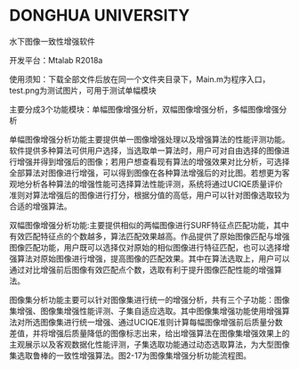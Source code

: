 # DONGHUA UNIVERSITY
水下图像一致性增强软件

开发平台：Mtalab R2018a

使用须知：下载全部文件后放在同一个文件夹目录下，Main.m为程序入口，test.png为测试图片，可用于测试单幅模块

主要分成3个功能模块：单幅图像增强分析，双幅图像增强分析，多幅图像增强分析

单幅图像增强分析功能主要提供单一图像增强处理以及增强算法的性能评测功能。软件提供多种算法可供用户选择，当选取单一算法时，用户可对自由选择的图像进行增强并得到增强后的图像；若用户想查看现有算法的增强效果对比分析，可选择全部算法对图像进行增强，可以得到图像在各种算法增强后的对比图。若想更为客观地分析各种算法的增强性能可选择算法性能评测，系统将通过UCIQE质量评价准则对算法增强后的图像进行打分，根据分值的高低，用户可以针对图像选取较为合适的增强算法。


双幅图像增强分析功能:主要提供相似的两幅图像进行SURF特征点匹配功能，其中有效匹配特征点的个数越多，算法匹配效果越高。作品提供了原始图像匹配与增强图像匹配功能，用户既可以选择仅对原始的相似图像进行特征匹配，也可以选择增强算法对原始图像进行增强，提高图像的匹配效果。其中在算法选取上，用户可以通过对比增强前后图像有效匹配点个数，选取有利于提升图像匹配性能的增强算法。


图像集分析功能主要可以针对图像集进行统一的增强分析，共有三个子功能：图像集增强、图像集增强性能评测、子集自适应选取。其中图像集增强功能使用增强算法对所选图像集进行统一增强、通过UCIQE准则计算每幅图像增强前后质量分数差值，并将增强后质量降低的图像标志出来，给出增强算法在图像集增强效果上的主观展示以及客观数据化性能评测，子集选取功能通过动态选取算法，为大型图像集选取鲁棒的一致性增强算法。图2-17为图像集增强分析功能流程图。
